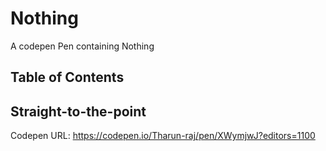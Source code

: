 # Nothing
A codepen Pen containing Nothing

## Table of Contents


## Straight-to-the-point
Codepen URL: https://codepen.io/Tharun-raj/pen/XWymjwJ?editors=1100

